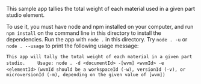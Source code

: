 This sample app tallies the total weight of each material used in a given part studio element.

To use it, you must have node and npm installed on your computer, and run `npm install` on the command line in this directory to install the dependencies.  Run the app with `node .` in this directory.  Try `node . -u` or `node . --usage` to print the following usage message:

`This app will tally the total weight of each material in a given part studio.`
`    Usage: node . -d <documentId> -[wvm] <wvmId> -e <elementId>`
`(wvmId should be a workspaceId (-w), versionId (-v), or microversionId (-m), depending on the given value of [wvm])`
